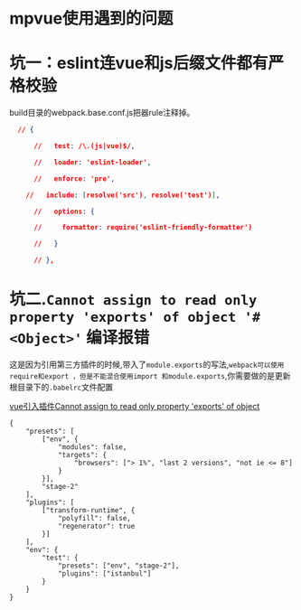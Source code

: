 # mpvue使用遇到的问题

# 坑一：eslint连vue和js后缀文件都有严格校验

build目录的webpack.base.conf.js把器rule注释掉。
```json
  // {

      //   test: /\.(js|vue)$/,

      //   loader: 'eslint-loader',

      //   enforce: 'pre',

	//   include: [resolve('src'), resolve('test')],

      //   options: {

      //     formatter: require('eslint-friendly-formatter')

      //   }

      // },

```



# 坑二.`Cannot assign to read only property 'exports' of object '#<Object>'` 编译报错

这是因为引用第三方插件的时候,带入了`module.exports`的写法,`webpack可以使用require和export ，但是不能混合使用import 和module.exports`,你需要做的是更新根目录下的`.babelrc`文件配置

[vue引入插件Cannot assign to read only property 'exports' of object](https://link.juejin.im/?target=https%3A%2F%2Fblog.csdn.net%2Fu013034736%2Farticle%2Fdetails%2F70174425)

```
{
    "presets": [
        ["env", {
            "modules": false,
            "targets": {
                "browsers": ["> 1%", "last 2 versions", "not ie <= 8"]
            }
        }],
        "stage-2"
    ],
    "plugins": [
        ["transform-runtime", {
            "polyfill": false,
            "regenerator": true
        }]
    ],
    "env": {
        "test": {
            "presets": ["env", "stage-2"],
            "plugins": ["istanbul"]
        }
    }
}
```

